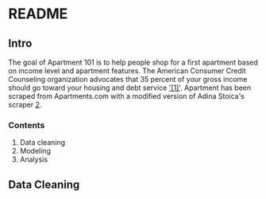 # README
## Intro ##
The goal of Apartment 101 is to help people shop for a first apartment based on income level and apartment features. The American Consumer Credit Counseling organization advocates that 35 percent of your gross income should go toward your housing and debt service ['[1]'](https://www.quicken.com/taking-inventory-your-personal-finances-how-much-your-paycheck-should-you-budget-bills-s). Apartment has been scraped from Apartments.com with a modified version of Adina Stoica's scraper [2](https://github.com/adinutzyc21/apartments-scraper).

### Contents ###
1. Data cleaning
2. Modeling
3. Analysis


## Data Cleaning ##
